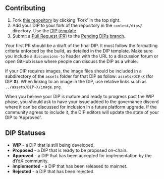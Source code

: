 ## Contributing

1. Fork [this repository](https://github.com/dydxfoundation/DIP) by clicking 'Fork' in the top right.
2. Add your DIP to your fork of the repository in the `content/dips/` directory. Use the [DIP template](https://github.com/dydxfoundation/DIP/blob/master/DIP-X.md).
3. Submit a [Pull Request (PR)](https://github.com/dydxfoundation/DIP/pulls) to the [Pending DIPs branch](https://github.com/dydxfoundation/DIP/tree/Pending-DIPs).

Your first PR should be a draft of the final DIP. It must follow the formatting criteria enforced by the build, as detailed in the DIP template. Make sure you include a `discussions-to` header with the URL to a discussion forum or open GitHub issue where people can discuss the DIP as a whole.

If your DIP requires images, the image files should be included in a subdirectory of the `assets` folder for that DIP as follow: `assets/DIP-X` (for DIP **X**). When linking to an image in the DIP, use relative links such as `../assets/DIP-X/image.png`.

When you believe your DIP is mature and ready to progress past the WIP phase, you should ask to have your issue added to the governance discord where it can be discussed for inclusion in a future platform upgrade. If the community agrees to include it, the DIP editors will update the state of your DIP to 'Approved'.

## DIP Statuses  

- **WIP** - a DIP that is still being developed.
- **Proposed** - a DIP that is ready to be proposed on-chain.
- **Approved** - a DIP that has been accepted for implementation by the dYdX community.
- **Implemented** - a DIP that has been released to mainnet.
- **Rejected** - a DIP that has been rejected.
